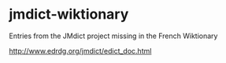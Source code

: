 # jmdict-wiktionary
Entries from the JMdict project missing in the French Wiktionary

http://www.edrdg.org/jmdict/edict_doc.html
